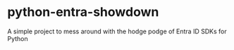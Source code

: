 # python-entra-showdown
A simple project to mess around with the hodge podge of Entra ID SDKs for Python
